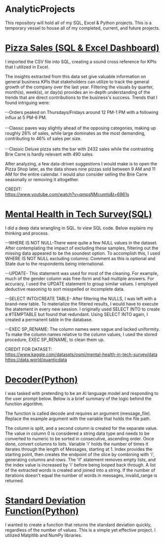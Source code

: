 # AnalyticProjects
This repository will hold all of my SQL, Excel &amp; Python projects. This is a temporary vessel to house all of my completed, current, and future projects.

# [Pizza Sales (SQL & Excel Dashboard)](https://github.com/AntujuanetteAnalytics/AnalyticProjects/commit/482e69d146c1a1098964aa293af66acd63f0bfff) 
I imported the CSV file into SQL, creating a sound cross reference for KPIs that I utilized in Excel.

The insights extracted from this data set give valuable information on general business KPIs that stakeholders can utilize to track the general growth of the company over the last year. Filtering the visuals by quarter, month(s), week(s), or day(s) provides an in-depth understanding of the trends that are direct contributions to the business's success. Trends that I found intriguing were:

--Orders peaked on Thursdays/Fridays around 12 PM-1 PM with a following influx at 5 PM-6 PM.<br />  
--Classic paves way slightly ahead of the opposing categories, making up roughly 26% of sales, while large dominates as the most demanding, contributing to 46% of sales per size.<br />  
--Classic Deluxe pizza sets the bar with 2432 sales while the contrasting Brie Carre is hardly relevant with 490 sales <br />  

After analyzing, a few data-driven suggestions I would make is to open the Pizza Shop later, as the data shows nine pizzas sold between 9 AM and 11 AM for the entire calendar. I would also consider selling the Brie Carre seasonally or removing it altogether.<br /> 

CREDIT:<br /> 
https://www.youtube.com/watch?v=qmpsNMcumts&t=6961s

# [Mental Health in Tech Survey(SQL)](https://github.com/AntujuanetteAnalytics/AnalyticProjects/blob/main/Mental_Health_Tech_Survey.sql)

I did a deep data wrangling in SQL. to view SQL code. Below explains my thinking and process.<br />  

--WHERE IS NOT NULL-There were quite a few NULL values in the dataset. After contemplating the impact of excluding these samples, filtering out the missing data appeared to be the soundest option. To accomplish this, I used WHERE IS NOT NULL excluding columns: Comment as this is optional and State due to the respondents being international.<br />  

--UPDATE- This statement was used for most of the cleaning. For example, much of the gender column was free-form and had multiple answers. For accuracy, I used the UPDATE statement to group similar values. I employed deductive reasoning to sort misspelled or incomplete data.<br />  

--SELECT INTO/CREATE TABLE- After filtering the NULLS, I was left with a brand-new table. To materialize the filtered results, I would have to execute the statement in every new session. I originally used SELECT INTO to create a #TEMPTABLE but found that redundant. Using SELECT INTO again, I created a permanent table in the database.<br />  

--EXEC SP_RENAME: The column names were vague and lacked uniformity. To make the column names relative to the column values, I used the stored procedure, EXEC SP_RENAME, to clean them up.<br />  

CREDIT FOR DATASET:<br /> 
https://www.kaggle.com/datasets/osmi/mental-health-in-tech-survey/data<br /> 
https://data.world/quanticdata

# [Decoder(Python)](https://github.com/AntujuanetteAnalytics/AnalyticProjects/blob/main/def%20decode.pyhttps://github.com/AntujuanetteAnalytics/AnalyticProjects/blob/main/Def%20decode%20message)
I was tasked with pretending to be an AI language model and responding to the user prompt below. Below is a brief summary of the logic behind the function algorithm.

The function is called decode and requires an argument (message_file). Replace the example argument with the variable that holds the file path. 

The column is split, and a second column is created for the separate value. The value in column 0 is considered a string data type and needs to be converted to numeric to be sorted in consecutive, ascending order. Once done, convert columns to lists.  Variable 'i' holds the number of times it iterates through the length of Messages, starting at 1. Index provides the starting point, then creates the endpoint of the slice by combining with 'i', generating columns and rows. The 'if' statement removes empty lists, and the index value is increased by 'i' before being looped back through. A list of the extracted words is created and joined into a string. If the number of iterations doesn't equal the number of words in messages, invalid_range is returned.

# [Standard Deviation Function(Python)](https://github.com/AntujuanetteAnalytics/AnalyticProjects/blob/main/Standard_Deviation_Function.py)
I wanted to create a function that returns the standard deviation quickly, regardless of the number of values. This is a simple yet effective project. I utilized Matpltlib and NumPy libraries. 
